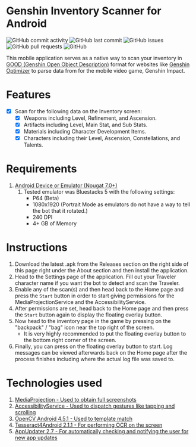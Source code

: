 # Genshin Inventory Scanner for Android

![GitHub commit activity](https://img.shields.io/github/commit-activity/m/steve1316/genshin-inventory-scanner-android?logo=GitHub) ![GitHub last commit](https://img.shields.io/github/last-commit/steve1316/genshin-inventory-scanner-android?logo=GitHub) ![GitHub issues](https://img.shields.io/github/issues/steve1316/genshin-inventory-scanner-android?logo=GitHub) ![GitHub pull requests](https://img.shields.io/github/issues-pr/steve1316/genshin-inventory-scanner-android?logo=GitHub) ![GitHub](https://img.shields.io/github/license/steve1316/genshin-inventory-scanner-android?logo=GitHub)

This mobile application serves as a native way to scan your inventory in [GOOD (Genshin Open Object Description)](https://frzyc.github.io/genshin-optimizer/#/doc) format for websites like [Genshin Optimizer](https://frzyc.github.io/genshin-optimizer/) to parse data from for the mobile video game, Genshin Impact.

# Features

-   [x] Scan for the following data on the Inventory screen:
    -   [x] Weapons including Level, Refinement, and Ascension.
    -   [x] Artifacts including Level, Main Stat, and Sub Stats.
    -   [x] Materials including Character Development Items.
    -   [x] Characters including their Level, Ascension, Constellations, and Talents.

# Requirements

1. [Android Device or Emulator (Nougat 7.0+)](https://developer.android.com/about/versions)
    1. Tested emulator was Bluestacks 5 with the following settings:
        - P64 (Beta)
        - 1080x1920 (Portrait Mode as emulators do not have a way to tell the bot that it rotated.)
        - 240 DPI
        - 4+ GB of Memory

# Instructions

1. Download the latest .apk from the Releases section on the right side of this page right under the About section and then install the application.
2. Head to the Settings page of the application. Fill out your Traveler character name if you want the bot to detect and scan the Traveler.
3. Enable any of the scan(s) and then head back to the Home page and press the `Start` button in order to start giving permissions for the MediaProjectionService and the AccessibilityService.
4. After permissions are set, head back to the Home page and then press the `Start` button again to display the floating overlay button.
5. Now head to the inventory page in the game by pressing on the "backpack" / "bag" icon near the top right of the screen.
    - It is very highly recommended to put the floating overlay button to the bottom right corner of the screen.
6. Finally, you can press on the floating overlay button to start. Log messages can be viewed afterwards back on the Home page after the process finishes including where the actual log file was saved to.

# Technologies used

1. [MediaProjection - Used to obtain full screenshots](https://developer.android.com/reference/android/media/projection/MediaProjection)
2. [AccessibilityService - Used to dispatch gestures like tapping and scrolling](https://developer.android.com/reference/android/accessibilityservice/AccessibilityService)
3. [OpenCV Android 4.5.1 - Used to template match](https://opencv.org/releases/)
4. [Tesseract4Android 2.1.1 - For performing OCR on the screen](https://github.com/adaptech-cz/Tesseract4Android)
5. [AppUpdater 2.7 - For automatically checking and notifying the user for new app updates](https://github.com/javiersantos/AppUpdater)
